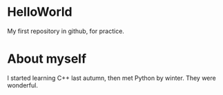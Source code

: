 # HelloWorld
My first repository in github, for practice.

# About myself
I started learning C++ last autumn, then met Python by winter. They were wonderful.
